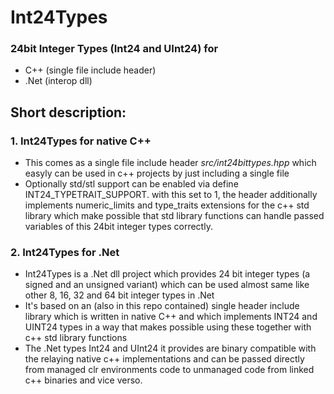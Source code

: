 # Int24Types
### 24bit Integer Types  (Int24 and UInt24) for 
- C++ (single file include header) 
- .Net (interop dll)

## Short description:

### 1. Int24Types for native C++ 

- This comes as a single file include header *src/int24bittypes.hpp* which easyly can be used in c++ projects by just including a single file 
- Optionally std/stl support can be enabled via define INT24_TYPETRAIT_SUPPORT. with this set to 1, the header additionally implements numeric_limits and type_traits extensions for the c++ std library which make possible that std library functions can handle passed variables of this 24bit integer types correctly.

### 2. Int24Types for .Net

- Int24Types is a .Net dll project which provides 24 bit integer types (a signed and an unsigned variant) which can be used almost same like other 8, 16, 32 and 64 bit integer types in .Net
- It's based on an (also in this repo contained) single header include library which is written in native C++ and which implements INT24 and UINT24 types in a way that makes possible using these together with c++ std library functions 
- The .Net types Int24 and UInt24 it provides are binary compatible with the relaying native c++ implementations and can be passed directly from managed clr environments code to unmanaged code from linked c++ binaries and vice verso.   
 
